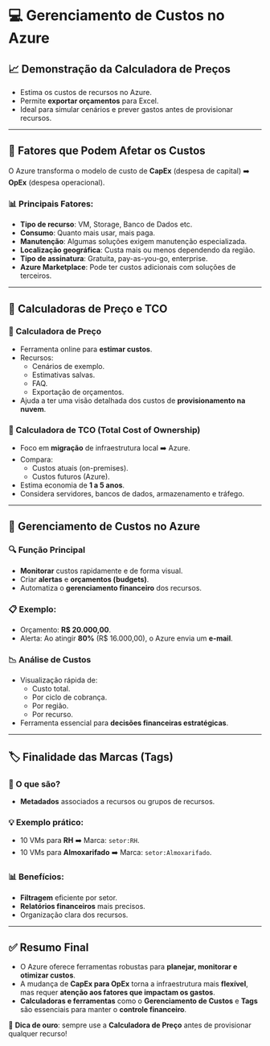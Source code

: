 # &#x1F4BB; Gerenciamento de Custos no Azure

## &#x1F4C8; Demonstração da Calculadora de Preços
- Estima os custos de recursos no Azure.
- Permite **exportar orçamentos** para Excel.
- Ideal para simular cenários e prever gastos antes de provisionar recursos.

---

## &#x1F4B8; Fatores que Podem Afetar os Custos

O Azure transforma o modelo de custo de **CapEx** (despesa de capital) ➡️ **OpEx** (despesa operacional).

### &#x1F4CA; Principais Fatores:
- **Tipo de recurso**: VM, Storage, Banco de Dados etc.
- **Consumo**: Quanto mais usar, mais paga.
- **Manutenção**: Algumas soluções exigem manutenção especializada.
- **Localização geográfica**: Custa mais ou menos dependendo da região.
- **Tipo de assinatura**: Gratuita, pay-as-you-go, enterprise.
- **Azure Marketplace**: Pode ter custos adicionais com soluções de terceiros.

---

## &#x1F4C3; Calculadoras de Preço e TCO

### &#x1F4CF; Calculadora de Preço
- Ferramenta online para **estimar custos**.
- Recursos:
  - Cenários de exemplo.
  - Estimativas salvas.
  - FAQ.
  - Exportação de orçamentos.
- Ajuda a ter uma visão detalhada dos custos de **provisionamento na nuvem**.

### &#x1F4CF; Calculadora de TCO (Total Cost of Ownership)
- Foco em **migração** de infraestrutura local ➡️ Azure.
- Compara:
  - Custos atuais (on-premises).
  - Custos futuros (Azure).
- Estima economia de **1 a 5 anos**.
- Considera servidores, bancos de dados, armazenamento e tráfego.

---

## &#x1F527; Gerenciamento de Custos no Azure

### &#x1F50D; Função Principal
- **Monitorar** custos rapidamente e de forma visual.
- Criar **alertas** e **orçamentos (budgets)**.
- Automatiza o **gerenciamento financeiro** dos recursos.

### &#x1F4CB; Exemplo:
- Orçamento: **R$ 20.000,00**.
- Alerta: Ao atingir **80%** (R$ 16.000,00), o Azure envia um **e-mail**.

### &#x1F4C9; Análise de Custos
- Visualização rápida de:
  - Custo total.
  - Por ciclo de cobrança.
  - Por região.
  - Por recurso.
- Ferramenta essencial para **decisões financeiras estratégicas**.

---

## &#x1F3F7;&#xFE0F; Finalidade das Marcas (Tags)

### &#x1F4DD; O que são?
- **Metadados** associados a recursos ou grupos de recursos.

### &#x1F4A1; Exemplo prático:
- 10 VMs para **RH** ➡️ Marca: `setor:RH`.
- 10 VMs para **Almoxarifado** ➡️ Marca: `setor:Almoxarifado`.

### &#x1F4CA; Benefícios:
- **Filtragem** eficiente por setor.
- **Relatórios financeiros** mais precisos.
- Organização clara dos recursos.

---

## ✅ **Resumo Final**
- O Azure oferece ferramentas robustas para **planejar, monitorar e otimizar custos**.
- A mudança de **CapEx para OpEx** torna a infraestrutura mais **flexível**, mas requer **atenção aos fatores que impactam os gastos**.
- **Calculadoras e ferramentas** como o **Gerenciamento de Custos** e **Tags** são essenciais para manter o **controle financeiro**.

&#x1F4AA; **Dica de ouro**: sempre use a **Calculadora de Preço** antes de provisionar qualquer recurso!
